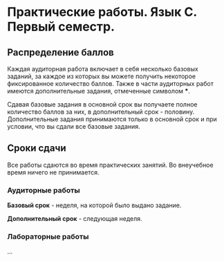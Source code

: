 # Практические работы. Язык C. Первый семестр.

## Распределение баллов

Каждая аудиторная работа включает в себя несколько базовых заданий, за каждое из которых вы можете получить некоторое фиксированное количество баллов. Также в части аудиторных работ имеются дополнительные задания, отмеченные символом __*__.

Сдавая базовые задания в основной срок вы получаете полное количество баллов за них, в дополнительный срок - половину. Дополнительные задания принимаются только в основной срок и при условии, что вы сдали все базовые задания.

## Сроки сдачи

Все работы сдаются во время практических занятий. Во внеучебное время ничего не принимается.

### Аудиторные работы

**Базовый срок** - неделя, на которой было выдано задание.

**Дополнительный срок** - следующая неделя.

### Лабораторные работы

...

